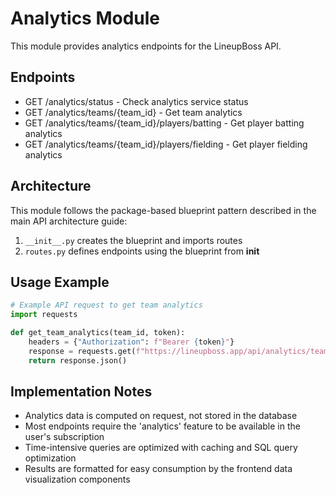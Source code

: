 # Analytics Module

This module provides analytics endpoints for the LineupBoss API.

## Endpoints

- GET /analytics/status - Check analytics service status
- GET /analytics/teams/{team_id} - Get team analytics
- GET /analytics/teams/{team_id}/players/batting - Get player batting analytics
- GET /analytics/teams/{team_id}/players/fielding - Get player fielding analytics

## Architecture

This module follows the package-based blueprint pattern described in the main API architecture guide:

1. `__init__.py` creates the blueprint and imports routes
2. `routes.py` defines endpoints using the blueprint from __init__

## Usage Example

```python
# Example API request to get team analytics
import requests

def get_team_analytics(team_id, token):
    headers = {"Authorization": f"Bearer {token}"}
    response = requests.get(f"https://lineupboss.app/api/analytics/teams/{team_id}", headers=headers)
    return response.json()
```

## Implementation Notes

- Analytics data is computed on request, not stored in the database
- Most endpoints require the 'analytics' feature to be available in the user's subscription
- Time-intensive queries are optimized with caching and SQL query optimization
- Results are formatted for easy consumption by the frontend data visualization components